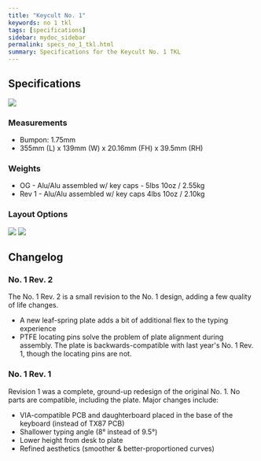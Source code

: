 ```yaml
---
title: "Keycult No. 1"
keywords: no 1 tkl
tags: [specifications]
sidebar: mydoc_sidebar
permalink: specs_no_1_tkl.html
summary: Specifications for the Keycult No. 1 TKL
---
```


## Specifications

![](https://cdn.shopify.com/s/files/1/0015/5084/3975/collections/No.1_all_peak_1-1_HR_1088x736.jpg?v=1590176608)

### Measurements

- Bumpon: 1.75mm
- 355mm (L) x 139mm (W) x 20.16mm (FH) x 39.5mm (RH)

### Weights
- OG - Alu/Alu assembled w/ key caps - 5lbs 10oz / 2.55kg 
- Rev 1 - Alu/Alu assembled w/ key caps 4lbs 10oz / 2.10kg

### Layout Options

![](https://cdn.shopify.com/s/files/1/0015/5084/3975/products/wt80-a_solderable_1696x1152.png?v=1590349316)
![](https://cdn.shopify.com/s/files/1/0015/5084/3975/products/wt80-bc_hotswap_1696x1152.png?v=1590349316)

## Changelog

### No. 1 Rev. 2

The No. 1 Rev. 2 is a small revision to the No. 1 design, adding a few quality of life changes.

- A new leaf-spring plate adds a bit of additional flex to the typing experience 
- PTFE locating pins solve the problem of plate alignment during assembly. The plate is backwards-compatible with last year's No. 1 Rev. 1, though the locating pins are not. 

### No. 1 Rev. 1

Revision 1 was a complete, ground-up redesign of the original No. 1. No parts are compatible, including the plate. Major changes include:

- VIA-compatible PCB and daughterboard placed in the base of the keyboard (instead of TX87 PCB)
- Shallower typing angle (8° instead of 9.5°)
- Lower height from desk to plate
- Refined aesthetics (smoother & better-proportioned curves)